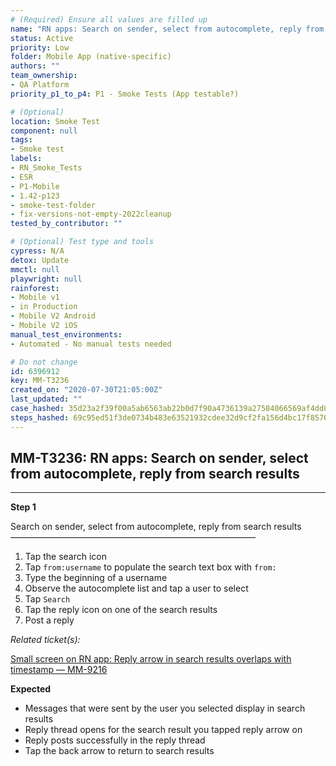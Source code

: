 ```yaml
---
# (Required) Ensure all values are filled up
name: "RN apps: Search on sender, select from autocomplete, reply from search results"
status: Active
priority: Low
folder: Mobile App (native-specific)
authors: ""
team_ownership:
- QA Platform
priority_p1_to_p4: P1 - Smoke Tests (App testable?)

# (Optional)
location: Smoke Test
component: null
tags:
- Smoke test
labels:
- RN_Smoke_Tests
- ESR
- P1-Mobile
- 1.42-p123
- smoke-test-folder
- fix-versions-not-empty-2022cleanup
tested_by_contributor: ""

# (Optional) Test type and tools
cypress: N/A
detox: Update
mmctl: null
playwright: null
rainforest:
- Mobile v1
- in Production
- Mobile V2 Android
- Mobile V2 iOS
manual_test_environments:
- Automated - No manual tests needed

# Do not change
id: 6396912
key: MM-T3236
created_on: "2020-07-30T21:05:00Z"
last_updated: ""
case_hashed: 35d23a2f39f00a5ab6563ab22b0d7f90a4736139a27584066569af4dd015f6fc9e507f0f989451b15fd2b139e5c494e9
steps_hashed: 69c95ed51f3de0734b483e63521932cdee32d9cf2fa156d4bc17f85707b39fa661b0323ccda5a916ae4854e768e90a74
---
```


<!-- (Auto-generated) Based on frontmatter's "key" and "name" -->

## MM-T3236: RN apps: Search on sender, select from autocomplete, reply from search results

---

**Step 1**

Search on sender, select from autocomplete, reply from search results\
————————————————————————————

1. Tap the search icon
2. Tap `from:username` to populate the search text box with `from:`
3. Type the beginning of a username
4. Observe the autocomplete list and tap a user to select
5. Tap `Search`
6. Tap the reply icon on one of the search results
7. Post a reply

_Related ticket(s):_

[Small screen on RN app: Reply arrow in search results overlaps with timestamp — MM-9216](https://mattermost.atlassian.net/browse/MM-9216)

**Expected**

- Messages that were sent by the user you selected display in search results
- Reply thread opens for the search result you tapped reply arrow on
- Reply posts successfully in the reply thread
- Tap the back arrow to return to search results
